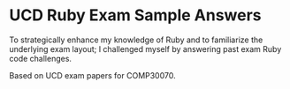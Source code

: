 # UCD Ruby Exam Sample Answers
To strategically enhance my knowledge of Ruby and to familiarize the underlying exam layout;
I challenged myself by answering past exam Ruby code challenges.

Based on UCD exam papers for COMP30070.
